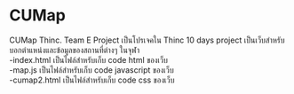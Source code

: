 # CUMap
CUMap Thinc. Team E Project
เป็นโปรเจคใน Thinc 10 days project 
เป็นเว็บสำหรับบอกตำแหน่งและข้อมูลของสถานที่ต่างๆ ในจุฬา<br/>
  -index.html เป็นไฟล์สำหรับเก็บ code html ของเว็บ<br/>
  -map.js เป็นไฟล์สำหรับเก็บ code javascript ของเว็บ<br/>
  -cumap2.html เป็นไฟล์สำหรับเก็บ code css ของเว็บ<br/>
